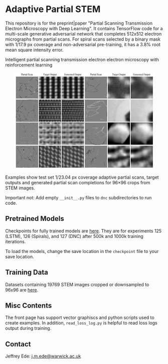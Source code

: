 # Adaptive Partial STEM

This repository is for the preprint|paper "Partial Scanning Transmission Electron Microscopy with Deep Learning". It contains TensorFlow code for a multi-scale generative adversarial network that completes 512x512 electron micrographs from partial scans. For spiral scans selected by a binary mask with 1/17.9 px coverage and non-adversarial pre-training, it has a 3.8% root mean square intensity error.

Intelligent partial scanning transmission electron electron microscopy with reinforcement learning

<p align="center">
  <img src="examples.png">
</p>

Examples show test set 1/23.04 px coverage adaptive partial scans, target outputs and generated partial scan completions for 96$\times$96 crops from STEM images.

Important not: Add empty `__init__.py` files to `dnc` subdirectories to run code.

## Pretrained Models

Checkpoints for fully trained models are [here](https://drive.google.com/drive/folders/1LJuaVXEvlfhrZLQiz_LEnoAn59WM2PpI?usp=sharing). They are for experiments 125 (LSTM), 126 (Spirals), and 127 (DNC) after 500k and 1000k training iterations. 

To load the models, change the save location in the `checkpoint` file to your save location.

## Training Data

Datasets containing 19769 STEM images cropped or downsampled to 96x96 are [here](https://github.com/Jeffrey-Ede/datasets/wiki).

## Misc Contents

The front page has support vector graphiscs and python scripts used to create examples. In addition, `read_loss_log.py` is helpful to read loss logs output during training.

## Contact

Jeffrey Ede: j.m.ede@warwick.ac.uk

